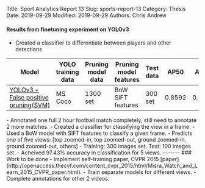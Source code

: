 Title: Sport Analytics Report 13
Slug: sports-report-13
Category: Thesis
Date: 2019-09-29
Modified: 2019-09-29
Authors: Chris Andrew

#### Results from finetuning experiment on YOLOv3
- Created a classifier to differentiate between players and other detections
<table class="table table-bordered table-hover">
  <thead>
    <tr class="header">
      <th>Model</th>
      <th>YOLO training data</th>
      <th>Pruning model data</th>
      <th>Pruning model features</th>
      <th>Test data</th>
      <th>AP50</th>
      <th>AP75</th>
      <th>AP@[.5:.95]</th>
    </tr>
  </thead>
  <tbody>
    <tr class="header">
      <td><a href="http://preon.iiit.ac.in:8888/?model=yolo">YOLOv3 + False positive pruning(SVM)</a></td>
      <td>MS Coco</td>
      <td>1300 set</td>
      <td>BoW SIFT features</td>
      <td>300 set</td>
      <td>0.8592</td>
      <td>0.5812</td>
      <td>0.5538</td>
    </tr>
  </tbody>
</table>
- Annotated one full 2 hour football match completely, still need to annotate 2 more matches.
- Created a classifier for classifying the view in a frame.
    - Used a BoW model with SIFT features to classify a given frame.
    - Predicts one of five views: [top zoomed-in, top zoomed-out, ground zoomed-in, ground zoomed-out, others]
    - Training: 300 images set. Test: 100 images set.
    - Acheived 97.43% accuracy in classification for 5 views.
-------
### Work to be done
- Implement self-training paper, CVPR 2015 [paper](http://openaccess.thecvf.com/content_cvpr_2015/html/Misra_Watch_and_Learn_2015_CVPR_paper.html).
- Train separate models for different views.
- Complete annotations for other 2 videos.
